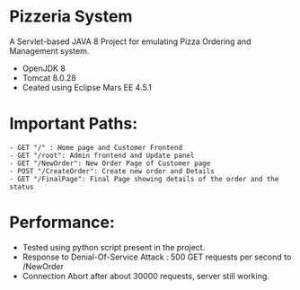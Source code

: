 # Pizzeria System
A Servlet-based JAVA 8 Project for emulating Pizza Ordering and Management system.
  - OpenJDK 8
  - Tomcat 8.0.28
  - Ceated using Eclipse Mars EE 4.5.1

# Important Paths:
    - GET "/" : Home page and Customer Frontend
    - GET "/root": Admin frontend and Update panel
    - GET "/NewOrder": New Order Page of Customer page
    - POST "/CreateOrder": Create new order and Details
    - GET "/FinalPage": Final Page showing details of the order and the status

# Performance:
  - Tested using python script present in the project.
  - Response to Denial-Of-Service Attack : 500 GET requests per second to /NewOrder
  - Connection Abort after about 30000 requests, server still working.

